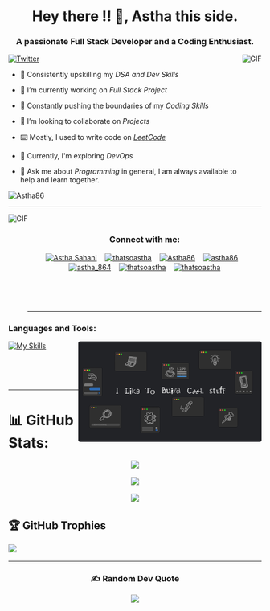 <h1 align="center">Hey there !! 👋, Astha this side.</h1>
<h3 align="center">A passionate Full Stack Developer and a Coding Enthusiast.</h3>

<img alt="GIF" align="right" height="250" src="https://miro.medium.com/v2/resize:fit:828/0*yBvA5CnEX3Sd4aod.gif">

<p align="left">
 
  [![Twitter](https://img.shields.io/twitter/url/https/twitter.com/thatsoastha.svg?style=social&label=Follow%20%40thatsoastha)](https://twitter.com/thatsoastha)
</p>


- 🌱 Consistently upskilling my *DSA and Dev Skills*
- 🎯 I’m currently working on *Full Stack Project*

- 🚀 Constantly pushing the boundaries of my *Coding Skills*
- 👯 I’m looking to collaborate on *Projects*

- ⌨️ Mostly, I used to write code on [*LeetCode*](https://leetcode.com/u/Astha86/)
- 🔭 Currently, I'm exploring *DevOps*
  
- 💬 Ask me about *Programming* in general, I am always
available to help and learn together.


<p align="left"> <img src="https://komarev.com/ghpvc/?username=Astha86&label=Profile%20views&color=0e75b6&style=flat" alt="Astha86" /> </p>

<hr />
<img alt="GIF" height="200" align="left" src="https://media1.tenor.com/m/cxsA-a-8uz0AAAAC/tom-and-jerry-jerry-the-mouse.gif">

<div align="center">
<br />
<h3>Connect with me:</h3>
<p>
 <a href="https://www.linkedin.com/in/astha-sahani/" target="blank"><img align="center" src="https://raw.githubusercontent.com/rahuldkjain/github-profile-readme-generator/master/src/images/icons/Social/linked-in-alt.svg" alt="Astha Sahani" height="30" width="40" /></a>&nbsp;&nbsp;&nbsp;
<a href="https://twitter.com/thatsoastha" target="blank"><img align="center" src="https://raw.githubusercontent.com/rahuldkjain/github-profile-readme-generator/master/src/images/icons/Social/twitter.svg" alt="thatsoastha" height="30" width="40" /></a>&nbsp;&nbsp;&nbsp;
 <a href="https://leetcode.com/Astha86/" target="blank"><img align="center" src="https://upload.wikimedia.org/wikipedia/commons/thumb/a/ab/LeetCode_logo_white_no_text.svg/867px-LeetCode_logo_white_no_text.svg.png" alt="Astha86" height="30" width="25" /></a>&nbsp;&nbsp;&nbsp;
 <a href="https://www.codechef.com/users/astha86" target="blank"><img align="center" src="https://user-images.githubusercontent.com/42518907/187090767-7c086a66-394d-483a-a721-dc56ab4d7940.png" alt="astha86" height="30" width="30" /></a>&nbsp;&nbsp;&nbsp;
<!-- <a href="https://codeforces.com/profile/Astha_86" target="blank"><img align="center" src="https://raw.githubusercontent.com/rahuldkjain/github-profile-readme-generator/master/src/images/icons/Social/codeforces.svg" alt="Astha_86" height="30" width="30" /></a>&nbsp;&nbsp;&nbsp; -->
<a href="https://www.hackerrank.com/astha_864" target="blank"><img align="center" src="https://raw.githubusercontent.com/rahuldkjain/github-profile-readme-generator/master/src/images/icons/Social/hackerrank.svg" alt="astha_864" height="30" width="40" /></a>&nbsp;&nbsp;&nbsp;
<a href="https://www.instagram.com/thatsoastha/" target="blank"><img align="center" src="https://raw.githubusercontent.com/rahuldkjain/github-profile-readme-generator/master/src/images/icons/Social/instagram.svg" alt="thatsoastha" height="30" width="40" /></a>&nbsp;&nbsp;&nbsp;
<a href="https://medium.com/@thatsoastha" target="blank"><img align="center" src="https://raw.githubusercontent.com/rahuldkjain/github-profile-readme-generator/master/src/images/icons/Social/medium.svg" alt="thatsoastha" height="30" width="40" /></a>
</p>
</div>

<br /><br /><br />
<hr />


<h3 align="left">Languages and Tools:</h3>


<img alt="coding" align="right" height="200" src="https://github.com/SoorajSNBlaze333/SoorajSNBlaze333/blob/master/Github_Readme.png" />


[![My Skills](https://skillicons.dev/icons?i=html,css,tailwind,js,react,redux,nodejs,express,mongodb,npm,postman,c,cpp,git,github,netlify,vercel,azure,docker,figma,vscode,&perline=7)](https://skillicons.dev)

<br /><br /><br />
<hr />

# 📊 GitHub Stats:

<div align="center">
  
  ![](https://github-readme-stats.vercel.app/api?username=Astha86&count_private=true&show_icons=true&theme=github_dark&hide_title=true&count_private=true&custom_title=GitHub%20Statistics&include_all_commits=true&count_private=true&hide_border=false&border_radius=30.0&border_color=2f353b)<br/>
  
  ![](https://github-readme-streak-stats.herokuapp.com/?user=Astha86&theme=highcontrast&hide_border=true&stroke=FFFFFF&border=FF0000&ring=FF0000&fire=FF0000&currStreakNum=FFFFFF&sideNums=FFFFFF&currStreakLabel=FF0000&sideLabels=FF0000&dates=BBBBBB&background=FFFFFF00&border_radius=100.0)<br/>
  
  ![](https://github-readme-stats.vercel.app/api/top-langs/?username=Astha86&theme=github_dark&langs_count=10&hide_border=false&border_radius=30.0&&hide_title=truetitle_color=bb5b14&&border_color=2f353b&show_icons=true&layout=compact)
</div>

## 🏆 GitHub Trophies
![](https://github-profile-trophy.vercel.app/?username=Astha86&theme=radical&no-frame=false&no-bg=false&margin-w=4)

<hr />

<div align = "center">
  
### ✍️ Random Dev Quote
![](https://quotes-github-readme.vercel.app/api?type=horizontal&theme=radical)
</div>
